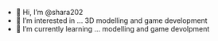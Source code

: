 - 👋 Hi, I’m @shara202
- 👀 I’m interested in ... 3D modelling and game development
- 🌱 I’m currently learning ... modelling and game devolpment
<!---
shara202/shara202 is a ✨ special ✨ repository because its `README.md` (this file) appears on your GitHub profile.
You can click the Preview link to take a look at your changes.
--->
